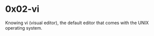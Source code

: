 # 0x02-vi
Knowing vi (visual editor), the default editor that comes with the UNIX operating system.
